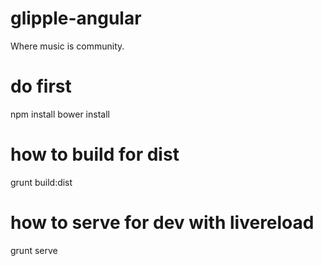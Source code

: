 # glipple-angular
Where music is community.

# do first
npm install
bower install

# how to build for dist
grunt build:dist

# how to serve for dev with livereload
grunt serve